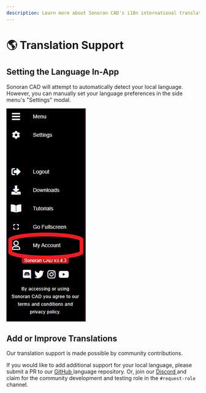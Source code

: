 ```yaml
---
description: Learn more about Sonoran CAD's i18n international translation support.
---
```


# 🌎 Translation Support

## Setting the Language In-App

Sonoran CAD will attempt to automatically detect your local language. However, you can manually set your language preferences in the side menu's "Settings" modal.

![Sonoran CAD - Language Settings](../.gitbook/assets/image%20%2864%29.png)

## Add or Improve Translations

Our translation support is made possible by community contributions.

If you would like to add additional support for your local language, please submit a PR to our [GitHub ](https://github.com/Sonoran-Software/sonorancad_translations)language repository. Or, join our [Discord ](http://discord.sonorancad.com/)and claim for the community development and testing role in the `#request-role` channel.

